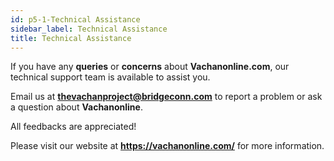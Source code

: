 ```yaml
---
id: p5-1-Technical Assistance
sidebar_label: Technical Assistance
title: Technical Assistance
---
```

If you have any **queries** or **concerns** about **Vachanonline.com**, our technical support team is available to assist you.

Email us at **thevachanproject@bridgeconn.com** to report a problem or ask a question about **Vachanonline**.

All feedbacks are appreciated!

Please visit our website at **https://vachanonline.com/** for more information.
